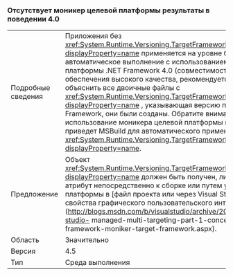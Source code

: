 ### <a name="missing-target-framework-moniker-results-in-40-behavior"></a>Отсутствует моникер целевой платформы результаты в поведении 4.0

|   |   |
|---|---|
|Подробные сведения|Приложения без <xref:System.Runtime.Versioning.TargetFrameworkAttribute?displayProperty=name> применяется на уровне будут сборки, автоматическое выполнение с использованием семантики платформы .NET Framework 4.0 (совместимости). Для обеспечения высокого качества, рекомендуется явно объяснить все двоичные файлы с <xref:System.Runtime.Versioning.TargetFrameworkAttribute?displayProperty=name> , указывающая версию платформы .NET Framework, они были созданы. Обратите внимание, использование моникера целевой платформы в файл проекта приведет MSBuild для автоматического применения <xref:System.Runtime.Versioning.TargetFrameworkAttribute?displayProperty=name>.|
|Предложение|Объект <xref:System.Runtime.Versioning.TargetFrameworkAttribute?displayProperty=name> должен быть получен, либо добавив атрибут непосредственно к сборке или путем указания целевой платформы в [файл проекта или через Visual Studio проекта свойства графического пользовательского интерфейса](http://blogs.msdn.com/b/visualstudio/archive/2010/05/19/visual-studio- managed-multi-targeting-part-1-concepts-target-framework-moniker-target-framework.aspx).|
|Область|Значительно|
|Версия|4.5|
|Тип|Среда выполнения|

